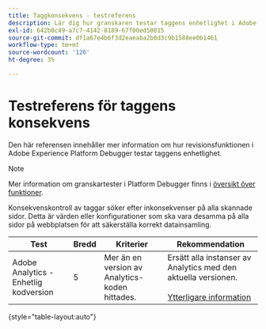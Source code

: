 ```yaml
---
title: Taggkonsekvens - testreferens
description: Lär dig hur granskaren testar taggens enhetlighet i Adobe Experience Platform Debugger.
exl-id: 642b0c49-a7c7-4142-8189-67f00ed50015
source-git-commit: df1a67e4b6f3d2eaeaba2b8d3c9b1588ee0b1461
workflow-type: tm+mt
source-wordcount: '126'
ht-degree: 3%

---
```


# Testreferens för taggens konsekvens

Den här referensen innehåller mer information om hur revisionsfunktionen i Adobe Experience Platform Debugger testar taggens enhetlighet.

>[!NOTE]
>
>Mer information om granskartester i Platform Debugger finns i [översikt över funktioner](./overview.md).

Konsekvenskontroll av taggar söker efter inkonsekvenser på alla skannade sidor. Detta är värden eller konfigurationer som ska vara desamma på alla sidor på webbplatsen för att säkerställa korrekt datainsamling.

| Test | Bredd | Kriterier | Rekommendation |
| --- | --- | --- | --- |
| Adobe Analytics - Enhetlig kodversion | 5 | Mer än en version av Analytics-koden hittades. | Ersätt alla instanser av Analytics med den aktuella versionen.<br><br>[Ytterligare information](https://experienceleague.adobe.com/docs/analytics/implementation/home.html) |

{style=&quot;table-layout:auto&quot;}

